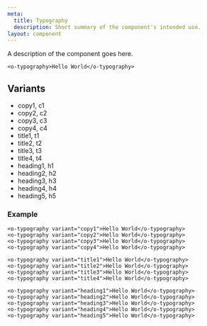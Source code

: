```yaml
---
meta:
  title: Typography
  description: Short summary of the component's intended use.
layout: component
---
```


A description of the component goes here.

```html:preview
<o-typography>Hello World</o-typography>
```

## Variants

- copy1, c1
- copy2, c2
- copy3, c3
- copy4, c4
- title1, t1
- title2, t2
- title3, t3
- title4, t4
- heading1, h1
- heading2, h2
- heading3, h3
- heading4, h4
- heading5, h5

### Example

```html:preview
<o-typography variant="copy1">Hello World</o-typography>
<o-typography variant="copy2">Hello World</o-typography>
<o-typography variant="copy3">Hello World</o-typography>
<o-typography variant="copy4">Hello World</o-typography>

<o-typography variant="title1">Hello World</o-typography>
<o-typography variant="title2">Hello World</o-typography>
<o-typography variant="title3">Hello World</o-typography>
<o-typography variant="title4">Hello World</o-typography>

<o-typography variant="heading1">Hello World</o-typography>
<o-typography variant="heading2">Hello World</o-typography>
<o-typography variant="heading3">Hello World</o-typography>
<o-typography variant="heading4">Hello World</o-typography>
<o-typography variant="heading5">Hello World</o-typography>
```
